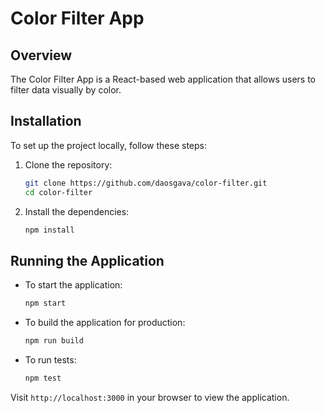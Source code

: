 # Color Filter App

## Overview

The Color Filter App is a React-based web application that allows users to filter data visually by color.

## Installation

To set up the project locally, follow these steps:

1. Clone the repository:

   ```bash
   git clone https://github.com/daosgava/color-filter.git
   cd color-filter
   ```

2. Install the dependencies:

   ```bash
   npm install
   ```

## Running the Application

- To start the application:

  ```bash
  npm start
  ```

- To build the application for production:

  ```bash
  npm run build
  ```

- To run tests:

  ```bash
  npm test
  ```

Visit `http://localhost:3000` in your browser to view the application.
